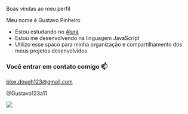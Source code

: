 Boas vindas ao meu perfil 

Meu nome é Gustavo Pinheiro

- Estou estudando no [Alura](https://www.alura.com.br)
- Estou me desenvolvendo na linguagem JavaScript
- Utilizo esse spaco para minha organização e compartilhamento dos meus projetos desenvolvidos 

### Você entrar em contato comigo 📫

blox.dough123@gmail.com

@Gustavo123a11

![](https://media1.tenor.com/m/mCiM7CmGGI4AAAAC/naruto.gif)
